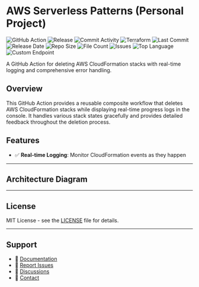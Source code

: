 # AWS Serverless Patterns (Personal Project)

![GitHub Action](https://img.shields.io/badge/GitHub-Action-blue?logo=github)&nbsp;![Release](https://github.com/subhamay-bhattacharyya/5215-serverless-patterns-tf/actions/workflows/release.yaml/badge.svg)&nbsp;![Commit Activity](https://img.shields.io/github/commit-activity/t/subhamay-bhattacharyya/5215-serverless-patterns-tf)&nbsp;![Terraform](https://img.shields.io/badge/AWS-Terraform-orange?logo=amazonaws)&nbsp;![Last Commit](https://img.shields.io/github/last-commit/subhamay-bhattacharyya/5215-serverless-patterns-tf)&nbsp;![Release Date](https://img.shields.io/github/release-date/subhamay-bhattacharyya/5215-serverless-patterns-tf)&nbsp;![Repo Size](https://img.shields.io/github/repo-size/subhamay-bhattacharyya/5215-serverless-patterns-tf)&nbsp;![File Count](https://img.shields.io/github/directory-file-count/subhamay-bhattacharyya/5215-serverless-patterns-tf)&nbsp;![Issues](https://img.shields.io/github/issues/subhamay-bhattacharyya/5215-serverless-patterns-tf)&nbsp;![Top Language](https://img.shields.io/github/languages/top/subhamay-bhattacharyya/5215-serverless-patterns-tf)&nbsp;![Custom Endpoint](https://img.shields.io/endpoint?url=https://gist.githubusercontent.com/bsubhamay/7f28f152d9242975137391b6c7e97b66/raw/5215-serverless-patterns-tf.json?)


A GitHub Action for deleting AWS CloudFormation stacks with real-time logging and comprehensive error handling.

## Overview

This GitHub Action provides a reusable composite workflow that deletes AWS CloudFormation stacks while displaying real-time progress logs in the console. It handles various stack states gracefully and provides detailed feedback throughout the deletion process.

## Features

- ✅ **Real-time Logging**: Monitor CloudFormation events as they happen

---

## Architecture Diagram


---

## License

MIT License - see the [LICENSE](LICENSE) file for details.

---

## Support

- 📖 [Documentation](https://github.com/subhamay-bhattacharyya/5215-serverless-patterns-tf/wiki)
- 🐛 [Report Issues](https://github.com/subhamay-bhattacharyya/5215-serverless-patterns-tf/issues)
- 💬 [Discussions](https://github.com/subhamay-bhattacharyya/5215-serverless-patterns-tf/discussions)
- 📧 [Contact](mailto:support@subhamay.aws@gmail.com)